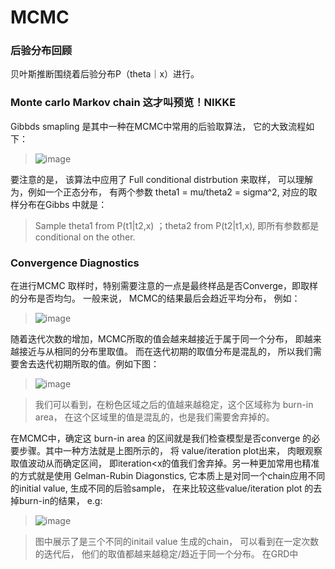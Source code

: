 # MCMC
### 后验分布回顾
贝叶斯推断围绕着后验分布P（theta｜x）进行。
### Monte carlo Markov chain 这才叫预览！NIKKE
Gibbds smapling 是其中一种在MCMC中常用的后验取算法， 它的大致流程如下：
>![image](https://user-images.githubusercontent.com/89850899/160603813-370f4149-6108-43c1-b5de-41da47287f45.png)

要注意的是， 该算法中应用了 Full conditional distrbution 来取样， 可以理解为，例如一个正态分布， 有两个参数 theta1 = mu/theta2 = sigma^2, 对应的取样分布在Gibbs 中就是：
> Sample theta1 from P(t1|t2,x) ；theta2 from P(t2|t1,x), 即所有参数都是 conditional on the other.

### Convergence Diagnostics
在进行MCMC 取样时，特别需要注意的一点是最终样品是否Converge，即取样的分布是否均匀。 一般来说， MCMC的结果最后会趋近平均分布， 例如：
>![image](https://user-images.githubusercontent.com/89850899/160674368-5fad4da0-3011-4d7a-9301-2a0cc0fd8dcf.png)
 
随着迭代次数的增加，MCMC所取的值会越来越接近于属于同一个分布， 即越来越接近与从相同的分布里取值。 而在迭代初期的取值分布是混乱的， 所以我们需要舍去迭代初期所取的值。例如下图：
>![image](https://user-images.githubusercontent.com/89850899/160674899-e7b81bb5-abdd-47cf-9317-05b03dd39f68.png)

>我们可以看到，在粉色区域之后的值越来越稳定，这个区域称为 burn-in area， 在这个区域里的值是混乱的，也是我们需要舍弃掉的。


在MCMC中，确定这 burn-in area 的区间就是我们检查模型是否converge 的必要步骤。其中一种方法就是上图所示的， 将 value/iteration plot出来， 肉眼观察取值波动从而确定区间， 即iteration<x的值我们舍弃掉。另一种更加常用也精准的方式就是使用 Gelman-Rubin Diagonstics, 它本质上是对同一个chain应用不同的initial value, 生成不同的后验sample， 在来比较这些value/iteration plot 的去掉burn-in的结果， e.g:
>![image](https://user-images.githubusercontent.com/89850899/160688174-a345e02b-2401-48c6-9980-05fd578f8bc0.png)

> 图中展示了是三个不同的initail value 生成的chain， 可以看到在一定次数的迭代后， 他们的取值都越来越稳定/趋近于同一个分布。 在GRD中
